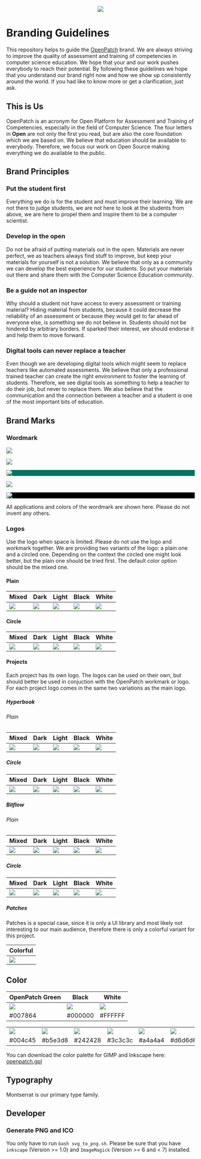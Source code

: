 <div align="center">

[![](logos/png/openpatch-text-dark_1024.png)](https://github.com/openpatch/branding)

</div>

# Branding Guidelines

This repository helps to guide the [OpenPatch](https://openpatch.org) brand. We are always striving to improve the quality of assessment and training of competencies in computer science education. We hope that your and our work pushes everybody to reach their potential. By following these guidelines we hope that you understand our brand right now and how we show up consistently around the world. If you had like to know more or get a clarification, just ask.

## This is Us

OpenPatch is an acronym for Open Platform for Assessment and Training of Competencies, especially in the field of Computer Science. The four letters in **Open** are not only the first you read, but are also the core foundation which we are based on. We believe that education should be available to everybody. Therefore, we focus our work on Open Source making everything we do available to the public.

## Brand Principles

### Put the student first

Everything we do is for the student and must improve their learning. We are not there to judge students, we are not here to look at the students from above, we are here to propel them and inspire them to be a computer scientist.

### Develop in the open

Do not be afraid of putting materials out in the open. Materials are never perfect, we as teachers always find stuff to improve, but keep your materials for yourself is not a solution. We believe that only as a community we can develop the best experience for our students. So put your materials out there and share them with the Computer Science Education community.

### Be a guide not an inspector

Why should a student not have access to every assessment or training material? Hiding material from students, because it could decrease the reliability of an assessment or because they would get to far ahead of everyone else, is something we do not believe in. Students should not be hindered by arbitrary borders. If sparked their interest, we should endorse it and help them to move forward.

### Digital tools can never replace a teacher

Even though we are developing digital tools which might seem to replace teachers like automated assessments. We believe that only a professional trained teacher can create the right environment to foster the learning of students. Therefore, we see digital tools as something to help a teacher to do their job, but never to replace them. We also believe that the communication and the connection between a teacher and a student is one of the most important bits of education.

## Brand Marks

### Wordmark

[![](logos/png/openpatch-text-mixed_1024.png)](logos/png/openpatch-text-mixed_1024.png)

[![](logos/png/openpatch-text-dark_1024.png)](logos/png/openpatch-text-dark_1024.png)

<div style="background-color:#017460;">

[![](logos/png/openpatch-text-light_1024.png)](logos/png/openpatch-text-light_1024.png)

</div>

[![](logos/png/openpatch-text-black_1024.png)](logos/png/openpatch-text-black_1024.png)

<div style="background-color:black;">

[![](logos/png/openpatch-text-white_1024.png)](logos/png/openpatch-text-white_1024.png)

</div>

All applications and colors of the wordmark are shown here. Please do not invent any others.

### Logos

Use the logo when space is limited. Please do not use the logo and workmark together. We are providing two variants of the logo: a plain one and a circled one. Depending on the context the circled one might look better, but the plain one should be tried first. The default color option should be the mixed one.

#### Plain

| Mixed | Dark | Light | Black | White |
| -- | -- | -- |-- | -- |
| [![](logos/png/openpatch-plain-mixed_256.png)](logos/png/openpatch-plain-mixed_256.png) | [![](logos/png/openpatch-plain-dark_256.png)](logos/png/openpatch-plain-dark_256.png) | [![](logos/png/openpatch-plain-light_256.png)](logos/png/openpatch-plain-light_256.png) | [![](logos/png/openpatch-plain-black_256.png)](logos/png/openpatch-plain-black_256.png) | [![](logos/png/openpatch-plain-white_256.png)](logos/png/openpatch-plain-white_256.png) |

#### Circle

| Mixed | Dark | Light | Black | White |
| -- | -- | -- |-- | -- |
|[![](logos/png/openpatch-circle-mixed_256.png)](logos/png/openpatch-circle-mixed_256.png) | [![](logos/png/openpatch-circle-dark_256.png)](logos/png/openpatch-circle-dark_256.png) | [![](logos/png/openpatch-circle-light_256.png)](logos/png/openpatch-circle-light_256.png) | [![](logos/png/openpatch-circle-black_256.png)](logos/png/openpatch-circle-black_256.png) | [![](logos/png/openpatch-circle-white_256.png)](logos/png/openpatch-circle-white_256.png) |


#### Projects

Each project has its own logo. The logos can be used on their own, but should better be used in conjuction with the OpenPatch workmark or logo. For each project logo comes in the same two variations as the main logo.

##### Hyperbook

###### Plain

| Mixed | Dark | Light | Black | White |
| -- | -- | -- |-- | -- |
|[![](logos/png/hyperbook-plain-mixed_256.png)](logos/png/hyperbook-plain-mixed_256.png) | [![](logos/png/hyperbook-plain-dark_256.png)](logos/png/hyperbook-plain-dark_256.png) | [![](logos/png/hyperbook-plain-light_256.png)](logos/png/hyperbook-plain-light_256.png) | [![](logos/png/hyperbook-plain-black_256.png)](logos/png/hyperbook-plain-black_256.png) | [![](logos/png/hyperbook-plain-white_256.png)](logos/png/hyperbook-plain-white_256.png) |

##### Circle

| Mixed | Dark | Light | Black | White |
| -- | -- | -- |-- | -- |
|[![](logos/png/hyperbook-circle-mixed_256.png)](logos/png/hyperbook-circle-mixed_256.png) | [![](logos/png/hyperbook-circle-dark_256.png)](logos/png/hyperbook-circle-dark_256.png) | [![](logos/png/hyperbook-circle-light_256.png)](logos/png/hyperbook-circle-light_256.png) | [![](logos/png/hyperbook-circle-black_256.png)](logos/png/hyperbook-circle-black_256.png) | [![](logos/png/hyperbook-circle-white_256.png)](logos/png/hyperbook-circle-white_256.png) |

##### Bitflow

###### Plain

| Mixed | Dark | Light | Black | White |
| -- | -- | -- |-- | -- |
| [![](logos/png/bitflow-plain-mixed_256.png)](logos/png/bitflow-plain-mixed_256.png) | [![](logos/png/bitflow-plain-dark_256.png)](logos/png/bitflow-plain-dark_256.png) | [![](logos/png/bitflow-plain-light_256.png)](logos/png/bitflow-plain-light_256.png) | [![](logos/png/bitflow-plain-black_256.png)](logos/png/bitflow-plain-black_256.png) | [![](logos/png/bitflow-plain-white_256.png)](logos/png/bitflow-plain-white_256.png) |

##### Circle

| Mixed | Dark | Light | Black | White |
| -- | -- | -- |-- | -- |
|[![](logos/png/bitflow-circle-mixed_256.png)](logos/png/bitflow-circle-mixed_256.png) | [![](logos/png/bitflow-circle-dark_256.png)](logos/png/bitflow-circle-dark_256.png) | [![](logos/png/bitflow-circle-light_256.png)](logos/png/bitflow-circle-light_256.png) | [![](logos/png/bitflow-circle-black_256.png)](logos/png/bitflow-circle-black_256.png) | [![](logos/png/bitflow-circle-white_256.png)](logos/png/bitflow-circle-white_256.png) |

##### Patches

Patches is a special case, since it is only a UI library and most likely not interesting to our main audience, therefore there is only a colorful variant for this project.

| Colorful |
| -- |
| [![](logos/png/patches-colorful_128.png)](logos/png/patches-colorful_128.png) |

## Color

| OpenPatch Green | Black | White |
| -- | -- | -- |
| ![](colors/openpatch-green.png) | ![](colors/black.png) | ![](colors/white.png) |
| #007864 | #000000 | #FFFFFF |

| | | | | | | |
|-- | -- | -- | -- | -- | -- | -- |
| ![](colors/deep-forest.png)  | ![](colors/fresh-mint.png) | ![](colors/coal.png) | ![](colors/charcoal.png) | ![](colors/quicksilver.png) | ![](colors/silver-charlice.png) | ![](colors/whitesmoke.png) |
| #004c45 | #b5e3d8 | #242428 | #3c3c3c | #a4a4a4 | #d6d6d6 | #f5f5f5 |

You can download the color palette for GIMP and Inkscape here: [openpatch.gpl](colors/openpatch.gpl)

## Typography

Montserrat is our primary type family.

## Developer

### Generate PNG and ICO

You only have to run `bash svg_to_png.sh`. Please be sure that you have
`inkscape` (Version >= 1.0) and `ImageMagick` (Version >= 6 and < 7) installed.
